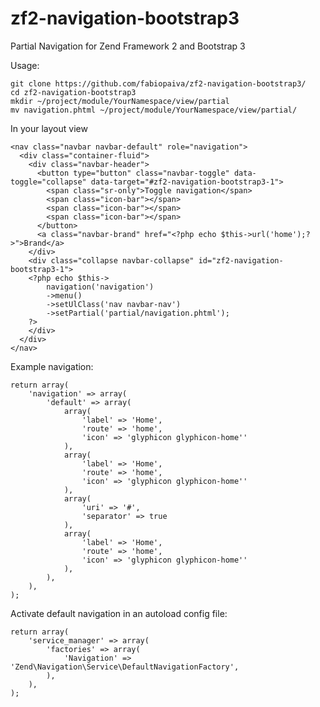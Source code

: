 zf2-navigation-bootstrap3
=========================

Partial Navigation for Zend Framework 2 and Bootstrap 3

Usage: 

    git clone https://github.com/fabiopaiva/zf2-navigation-bootstrap3/
    cd zf2-navigation-bootstrap3
    mkdir ~/project/module/YourNamespace/view/partial
    mv navigation.phtml ~/project/module/YourNamespace/view/partial/

In your layout view

    <nav class="navbar navbar-default" role="navigation">
      <div class="container-fluid">
        <div class="navbar-header">
          <button type="button" class="navbar-toggle" data-toggle="collapse" data-target="#zf2-navigation-bootstrap3-1">
            <span class="sr-only">Toggle navigation</span>
            <span class="icon-bar"></span>
            <span class="icon-bar"></span>
            <span class="icon-bar"></span>
          </button>
          <a class="navbar-brand" href="<?php echo $this->url('home');?>">Brand</a>
        </div>
        <div class="collapse navbar-collapse" id="zf2-navigation-bootstrap3-1">
        <?php echo $this->
            navigation('navigation')
            ->menu()
            ->setUlClass('nav navbar-nav')
            ->setPartial('partial/navigation.phtml'); 
        ?>
        </div>
      </div>
    </nav>

Example navigation:

    return array(
        'navigation' => array(
            'default' => array(
                array(
                    'label' => 'Home',
                    'route' => 'home',
                    'icon' => 'glyphicon glyphicon-home''
                ),
                array(
                    'label' => 'Home',
                    'route' => 'home',
                    'icon' => 'glyphicon glyphicon-home''
                ),
                array(
                    'uri' => '#',
                    'separator' => true
                ),
                array(
                    'label' => 'Home',
                    'route' => 'home',
                    'icon' => 'glyphicon glyphicon-home''
                ),
            ),
        ),
    );

Activate default navigation in an autoload config file:

    return array(
        'service_manager' => array(
            'factories' => array(
                'Navigation' => 'Zend\Navigation\Service\DefaultNavigationFactory',
            ),
        ),
    );
